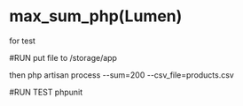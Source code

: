 # max_sum_php(Lumen)

for test

#RUN
put file to /storage/app

then
php artisan process --sum=200 --csv_file=products.csv


#RUN TEST
phpunit